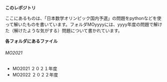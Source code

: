 **このレポジトリ**

ここにあるものは、「日本数学オリンピック国内予選」の問題をpythonなどを使って解いたものを書いています。フォルダMOyyyyには、yyyy年度の問題で解けた（解けたような気がする）問題について書かれています。

**各フォルダにあるファイル**
###### MO2021

* MO2021 ２０２１年度 <br>
* MO2022 ２０２２年度 <br>
